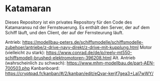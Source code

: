 # Katamaran
Dieses Repository ist ein privates Repository
für den Code des Katamaransu nd der Fernsteuerung.
Es enthält den Server, der auf dem Schiff läuft,
und den Client, der auf der Fernsteurung läuft.

Antrieb:
https://modellbau-peters.de/schiffsmodelle/schiffsmodelle-zubehoer/antriebe/z-drive-navy-direkt/z-drive-mit-kupplung.html
Motor (vielleicht zu stark):
https://www.conrad.de/de/p/reely-mt550-schiffsmodell-brushed-elektromotoren-396208.html
Alt. Antrieb (wahrscheinlich zu schwach):
https://www.mhm-modellbau.de/part-AEN-700503.php
Kanbanboard:
https://cryptpad.fr/kanban/#/2/kanban/edit/eQvar-kerjf7gea3+LaI7wWY/
